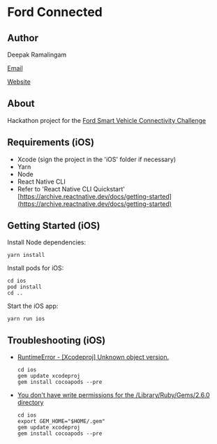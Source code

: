 # Ford Connected

## Author

Deepak Ramalingam

[Email](mailto:rdeepak2002@gmail.com)

[Website](https://rdeepak2002.github.io/home)

## About

Hackathon project for the [Ford Smart Vehicle Connectivity Challenge](https://fordsmart.devpost.com/)

## Requirements (iOS)

- Xcode (sign the project in the 'iOS' folder if necessary)
- Yarn
- Node
- React Native CLI
- Refer to 'React Native CLI Quickstart' [https://archive.reactnative.dev/docs/getting-started](https://archive.reactnative.dev/docs/getting-started)

## Getting Started (iOS)

Install Node dependencies: 

```
yarn install
```

Install pods for iOS: 

```
cd ios
pod install
cd ..
```

Start the iOS app:

```
yarn run ios
```

## Troubleshooting (iOS)

- [RuntimeError - [Xcodeproj] Unknown object version.](https://github.com/CocoaPods/CocoaPods/issues/7697)

    ```
    cd ios
    gem update xcodeproj
    gem install cocoapods --pre
    ```

- [You don't have write permissions for the /Library/Ruby/Gems/2.6.0 directory](https://github.com/rbenv/rbenv/issues/1267)
    ```
    cd ios
    export GEM_HOME="$HOME/.gem"
    gem update xcodeproj
    gem install cocoapods --pre
    ```
